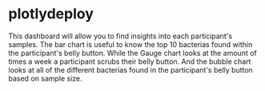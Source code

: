 # plotlydeploy
This dashboard will allow you to find insights into each participant's samples. The bar chart is useful to know the top 10 bacterias found within the participant's belly button. While the Gauge chart looks at the amount of times a week a participant scrubs their belly button. And the bubble chart looks at all of the different bacterias found in the participant's belly button based on sample size.
